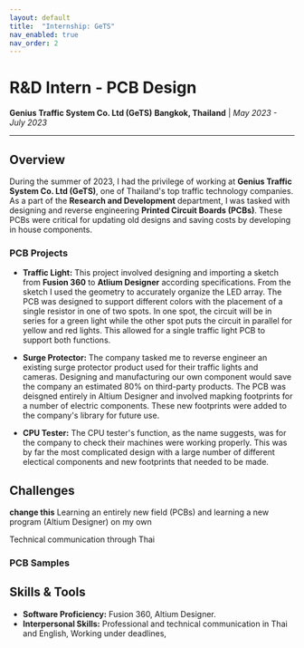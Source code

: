 ```yaml
---
layout: default
title:  "Internship: GeTS"
nav_enabled: true
nav_order: 2
---
```


# R&D Intern - PCB Design
**Genius Traffic System Co. Ltd (GeTS)**
**Bangkok, Thailand** | *May 2023 - July 2023*

---

## Overview
During the summer of 2023, I had the privilege of working at **Genius Traffic System Co. Ltd (GeTS)**, one of Thailand's top traffic technology companies. As a part of the **Research and Development** department, I was tasked with designing and reverse engineering **Printed Circuit Boards (PCBs)**. These PCBs were critical for updating old designs and saving costs by developing in house components. 

### PCB Projects
- **Traffic Light:** This project involved designing and importing a sketch from **Fusion 360** to **Atlium Designer** according specifications. From the sketch I used the geometry to accurately organize the LED array. The PCB was designed to support different colors with the placement of a single resistor in one of two spots. In one spot, the circuit will be in series for a green light while the other spot puts the circuit in parallel for yellow and red lights. This allowed for a single traffic light PCB to support both functions. 

- **Surge Protector:** The company tasked me to reverse engineer an existing surge protector product used for their traffic lights and cameras. Designing and manufacturing our own component would save the company an estimated 80% on third-party products. The PCB was deisgned entirely in Altium Designer and involved mapking footprints for a number of electric components. These new footprints were added to the company's library for future use.

- **CPU Tester:** The CPU tester's function, as the name suggests, was for the company to check their machines were working properly. This was by far the most complicated design with a large number of different electical components and new footprints that needed to be made. 

## Challenges
**change this** Learning an entirely new field (PCBs) and learning a new program (Altium Designer) on my own

Technical communication through Thai

### PCB Samples

## Skills & Tools
- **Software Proficiency:** Fusion 360, Altium Designer.
- **Interpersonal Skills:** Professional and technical communication in Thai and English, Working under deadlines, 